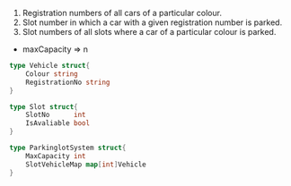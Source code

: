 1. Registration numbers of all cars of a particular colour.
2. Slot number in which a car with a given registration number is parked.
3. Slot numbers of all slots where a car of a particular colour is parked.

- maxCapacity => n

```Go
type Vehicle struct{
    Colour string
    RegistrationNo string
}

type Slot struct{
    SlotNo      int
    IsAvaliable bool
}

type ParkinglotSystem struct{
    MaxCapacity int
    SlotVehicleMap map[int]Vehicle
}

```
